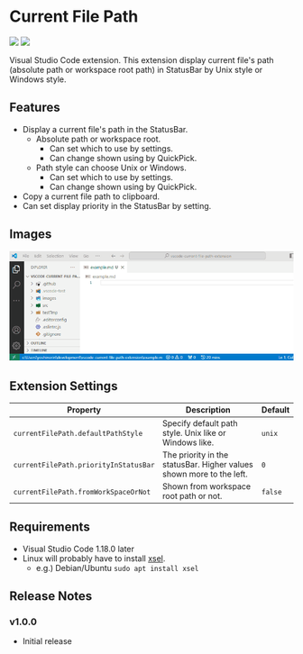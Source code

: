 # Current File Path

![](https://img.shields.io/badge/Release-v1.0.0-blue.svg?style=flat-square)
![](https://img.shields.io/badge/vscode-^1.18.0-blue.svg?style=flat-square)

Visual Studio Code extension. This extension display current file's path (absolute path or workspace root path) in StatusBar by Unix style or Windows style.

## Features

* Display a current file's path in the StatusBar.
    * Absolute path or workspace root.
        * Can set which to use by settings.
        * Can change shown using by QuickPick.
    * Path style can choose Unix or Windows.
        * Can set which to use by settings.
        * Can change shown using by QuickPick.
* Copy a current file path to clipboard.
* Can set display priority in the StatusBar by setting.

## Images

![](https://raw.githubusercontent.com/YoshinoriN/vscode-current-file-path-extension/master/images/image.gif)

## Extension Settings

|Property|Description|Default|
|---|---|---|
|`currentFilePath.defaultPathStyle`|Specify default path style. Unix like or Windows like.|`unix`|
|`currentFilePath.priorityInStatusBar`|The priority in the statusBar. Higher values shown more to the left.|`0`|
|`currentFilePath.fromWorkSpaceOrNot`|Shown from workspace root path or not.|`false`|

## Requirements

* Visual Studio Code 1.18.0 later
* Linux will probably have to install [xsel](https://linux.die.net/man/1/xsel).
    * e.g.) Debian/Ubuntu `sudo apt install xsel`

## Release Notes

### v1.0.0

* Initial release
